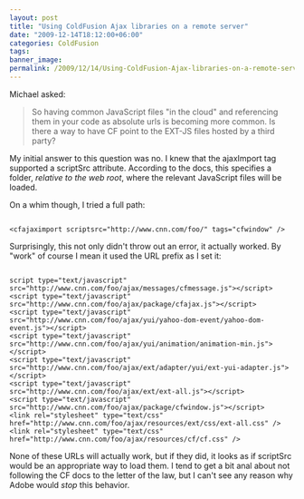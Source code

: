 ```yaml
---
layout: post
title: "Using ColdFusion Ajax libraries on a remote server"
date: "2009-12-14T18:12:00+06:00"
categories: ColdFusion 
tags: 
banner_image: 
permalink: /2009/12/14/Using-ColdFusion-Ajax-libraries-on-a-remote-server
---
```


Michael asked:

<blockquote>
<p>
So having common JavaScript files "in the cloud" and referencing them in your code as absolute urls is becoming more common. Is there a way to have CF point to the EXT-JS files hosted by a third party?
</p>
</blockquote>

My initial answer to this question was no. I knew that the ajaxImport tag supported a scriptSrc attribute. According to the docs, this specifies a folder, <i>relative to the web root</i>, where the relevant JavaScript files will be loaded. 

On a whim though, I tried a full path:

<code>
&lt;cfajaximport scriptsrc="http://www.cnn.com/foo/" tags="cfwindow" /&gt;
</code>

Surprisingly, this not only didn't throw out an error, it actually worked. By "work" of course I mean it used the URL prefix as I set it:

<code>
script type="text/javascript" src="http://www.cnn.com/foo/ajax/messages/cfmessage.js"&gt;&lt;/script&gt; 
&lt;script type="text/javascript" src="http://www.cnn.com/foo/ajax/package/cfajax.js"&gt;&lt;/script&gt; 
&lt;script type="text/javascript" src="http://www.cnn.com/foo/ajax/yui/yahoo-dom-event/yahoo-dom-event.js"&gt;&lt;/script&gt; 
&lt;script type="text/javascript" src="http://www.cnn.com/foo/ajax/yui/animation/animation-min.js"&gt;&lt;/script&gt; 
&lt;script type="text/javascript" src="http://www.cnn.com/foo/ajax/ext/adapter/yui/ext-yui-adapter.js"&gt;&lt;/script&gt; 
&lt;script type="text/javascript" src="http://www.cnn.com/foo/ajax/ext/ext-all.js"&gt;&lt;/script&gt; 
&lt;script type="text/javascript" src="http://www.cnn.com/foo/ajax/package/cfwindow.js"&gt;&lt;/script&gt; 
&lt;link rel="stylesheet" type="text/css" href="http://www.cnn.com/foo/ajax/resources/ext/css/ext-all.css" /&gt; 
&lt;link rel="stylesheet" type="text/css" href="http://www.cnn.com/foo/ajax/resources/cf/cf.css" /&gt; 
</code>

None of these URLs will actually work, but if they did, it looks as if scriptSrc would be an appropriate way to load them. I tend to get a bit anal about not following the CF docs to the letter of the law, but I can't see any reason why Adobe would <i>stop</i> this behavior.